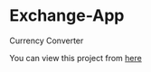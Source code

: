 # Exchange-App
Currency Converter

You can view this project from [here](https://alpercevizz.github.io/Exchange-App/)
